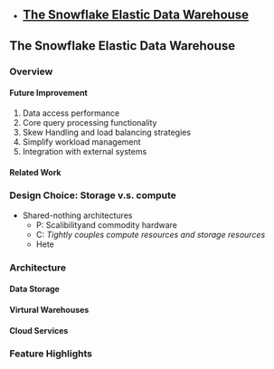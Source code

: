 <!-- GFM-TOC -->
* [The Snowflake Elastic Data Warehouse](#The-Snowflake-Elastic-Data-Warehouse)
     - 
<!-- GFM-TOC -->

## The Snowflake Elastic Data Warehouse
### Overview
#### Future Improvement
1. Data access performance
2. Core query processing functionality
3. Skew Handling and load balancing strategies
4. Simplify workload management
5. Integration with external systems
#### Related Work
### Design Choice: Storage v.s. compute
- Shared-nothing architectures 
    - P: Scalibilityand commodity hardware
    - C: *Tightly couples compute resources and storage resources*
    - Hete
### Architecture
#### Data Storage
#### Virtural Warehouses
#### Cloud Services
### Feature Highlights
